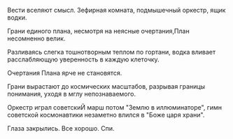 Вести вселяют смысл. Зефирная комната, подмышечный оркестр, ящик водки. 

Грани единого плана, несмотря на неясные очертания,План несомненно велик.

Разливаясь слегка тошнотворным теплом по гортани, водка вливает расслабляющую уверенность в каждую клеточку.

Очертания Плана ярче не становятся. 

Грани вырастают до космических масштабов, разрывая границы понимания, уходя в мглу непознаваемого.

Оркестр играл советскиЙ марш потом "Землю в иллюминаторе", гимн советской космонавтики незаметно влился в "Боже царя храни".

Глаза закрылись.
Все хорошо. 
Спи. 